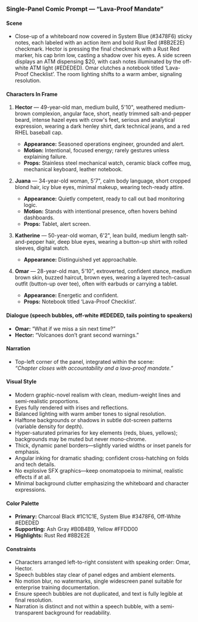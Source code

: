 ### Single-Panel Comic Prompt — “Lava-Proof Mandate”

#### Scene

- Close-up of a whiteboard now covered in System Blue (#3478F6) sticky notes, each labeled with an action item and bold Rust Red (#8B2E2E) checkmark. Hector is pressing the final checkmark with a Rust Red marker, his cap brim low, casting a shadow over his eyes. A side screen displays an ATM dispensing $20, with cash notes illuminated by the off-white ATM light (#EDEDED). Omar clutches a notebook titled ‘Lava-Proof Checklist’. The room lighting shifts to a warm amber, signaling resolution.

#### Characters In Frame

1. **Hector** — 49-year-old man, medium build, 5'10", weathered medium-brown complexion, angular face, short, neatly trimmed salt-and-pepper beard, intense hazel eyes with crow's feet, serious and analytical expression, wearing a dark henley shirt, dark technical jeans, and a red RHEL baseball cap.

   - **Appearance:** Seasoned operations engineer, grounded and alert.
   - **Motion:** Intentional, focused energy; rarely gestures unless explaining failure.
   - **Props:** Stainless steel mechanical watch, ceramic black coffee mug, mechanical keyboard, leather notebook.

2. **Juana** — 34-year-old woman, 5'7", calm body language, short cropped blond hair, icy blue eyes, minimal makeup, wearing tech-ready attire.

   - **Appearance:** Quietly competent, ready to call out bad monitoring logic.
   - **Motion:** Stands with intentional presence, often hovers behind dashboards.
   - **Props:** Tablet, alert screen.

3. **Katherine** — 50-year-old woman, 6'2", lean build, medium length salt-and-pepper hair, deep blue eyes, wearing a button-up shirt with rolled sleeves, digital watch.

   - **Appearance:** Distinguished yet approachable.

4. **Omar** — 28-year-old man, 5'10", extroverted, confident stance, medium brown skin, buzzed haircut, brown eyes, wearing a layered tech-casual outfit (button-up over tee), often with earbuds or carrying a tablet.

   - **Appearance:** Energetic and confident.
   - **Props:** Notebook titled ‘Lava-Proof Checklist’.

#### Dialogue (speech bubbles, off-white #EDEDED, tails pointing to speakers)

- **Omar:** “What if we miss a sin next time?”
- **Hector:** “Volcanoes don’t grant second warnings.”

#### Narration

- Top-left corner of the panel, integrated within the scene:\
  *“Chapter closes with accountability and a lava-proof mandate.”*

#### Visual Style

- Modern graphic-novel realism with clean, medium-weight lines and semi-realistic proportions.
- Eyes fully rendered with irises and reflections.
- Balanced lighting with warm amber tones to signal resolution.
- Halftone backgrounds or shadows in subtle dot-screen patterns (variable density for depth).
- Hyper-saturated primaries for key elements (reds, blues, yellows); backgrounds may be muted but never mono-chrome.
- Thick, dynamic panel borders—slightly varied widths or inset panels for emphasis.
- Angular inking for dramatic shading; confident cross-hatching on folds and tech details.
- No explosive SFX graphics—keep onomatopoeia to minimal, realistic effects if at all.
- Minimal background clutter emphasizing the whiteboard and character expressions.

#### Color Palette

- **Primary:** Charcoal Black #1C1C1E, System Blue #3478F6, Off-White #EDEDED
- **Supporting:** Ash Gray #B0B4B9, Yellow #FFDD00
- **Highlights:** Rust Red #8B2E2E

#### Constraints

- Characters arranged left-to-right consistent with speaking order: Omar, Hector.
- Speech bubbles stay clear of panel edges and ambient elements.
- No motion blur, no watermarks, single widescreen panel suitable for enterprise training documentation.
- Ensure speech bubbles are not duplicated, and text is fully legible at final resolution.
- Narration is distinct and not within a speech bubble, with a semi-transparent background for readability.
